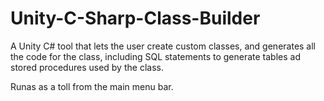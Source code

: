 # Unity-C-Sharp-Class-Builder

A Unity C# tool that lets the user create custom classes, and generates all the code for the class, 
including SQL statements to generate tables ad stored procedures used by the class.

Runas as a toll from the main menu bar.
